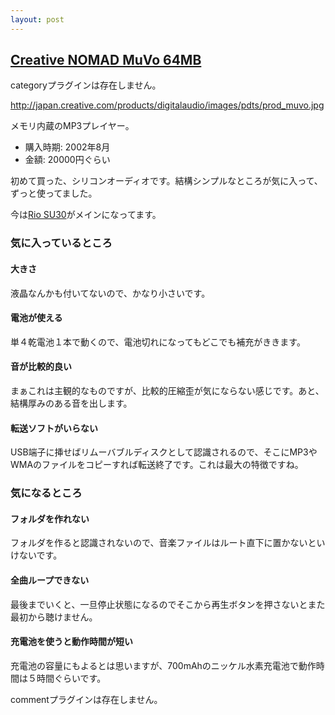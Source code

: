 ```yaml
---
layout: post
---
```

<h2><a href="http://japan.creative.com/products/digitalaudio/muvo/">Creative NOMAD MuVo 64MB</a></h2>
<p><span class="error">categoryプラグインは存在しません。</span></p>
<p><a href="http://japan.creative.com/products/digitalaudio/images/pdts/prod_muvo.jpg">http://japan.creative.com/products/digitalaudio/images/pdts/prod_muvo.jpg</a></p>
<p>メモリ内蔵のMP3プレイヤー。</p>
<ul>
<li>購入時期: 2002年8月</li>
<li>金額: 20000円ぐらい</li>
</ul>
<p>初めて買った、シリコンオーディオです。結構シンプルなところが気に入って、ずっと使ってました。</p>
<p>今は<a href="/?page=Rio+SU30" class="wikipage">Rio SU30</a>がメインになってます。</p>
<h3>気に入っているところ</h3>
<h4>大きさ</h4>
<p>液晶なんかも付いてないので、かなり小さいです。</p>
<h4>電池が使える</h4>
<p>単４乾電池１本で動くので、電池切れになってもどこでも補充がききます。</p>
<h4>音が比較的良い</h4>
<p>まぁこれは主観的なものですが、比較的圧縮歪が気にならない感じです。あと、結構厚みのある音を出します。</p>
<h4>転送ソフトがいらない</h4>
<p>USB端子に挿せばリムーバブルディスクとして認識されるので、そこにMP3やWMAのファイルをコピーすれば転送終了です。これは最大の特徴ですね。</p>
<h3>気になるところ</h3>
<h4>フォルダを作れない</h4>
<p>フォルダを作ると認識されないので、音楽ファイルはルート直下に置かないといけないです。</p>
<h4>全曲ループできない</h4>
<p>最後までいくと、一旦停止状態になるのでそこから再生ボタンを押さないとまた最初から聴けません。</p>
<h4>充電池を使うと動作時間が短い</h4>
<p>充電池の容量にもよるとは思いますが、700mAhのニッケル水素充電池で動作時間は５時間ぐらいです。</p>
<p><span class="error">commentプラグインは存在しません。</span> </p>
